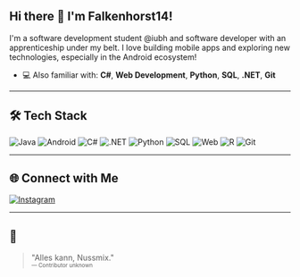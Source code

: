 ## Hi there 👋 I'm Falkenhorst14!


I'm a software development student @iubh and software developer with an apprenticeship under my belt. I love building mobile apps and exploring new technologies, especially in the Android ecosystem!

- 💻 Also familiar with: **C#**, **Web Development**, **Python**, **SQL**, **.NET**, **Git**

---

## 🛠️ Tech Stack

![Java](https://img.shields.io/badge/Java-ED8B00?style=for-the-badge&logo=java&logoColor=white)
![Android](https://img.shields.io/badge/Android-3DDC84?style=for-the-badge&logo=android&logoColor=white)
![C#](https://img.shields.io/badge/C%23-239120?style=for-the-badge&logo=c-sharp&logoColor=white)
![.NET](https://img.shields.io/badge/.NET-512BD4?style=for-the-badge&logo=dotnet&logoColor=white)
![Python](https://img.shields.io/badge/Python-3776AB?style=for-the-badge&logo=python&logoColor=white)
![SQL](https://img.shields.io/badge/SQL-4479A1?style=for-the-badge&logo=postgresql&logoColor=white)
![Web](https://img.shields.io/badge/Web%20Development-4285F4?style=for-the-badge&logo=html5&logoColor=white)
![R](https://img.shields.io/badge/R-276DC3?style=for-the-badge&logo=r&logoColor=white)
![Git](https://img.shields.io/badge/Git-F05032?style=for-the-badge&logo=git&logoColor=white)

<!--
---

## 📊 Most Used Languages

[![Top Langs](https://github-readme-stats.vercel.app/api/top-langs/?username=Falkenhorst14&layout=compact&theme=radical)](https://github.com/anuraghazra/github-readme-stats) -->

---

## 🌐 Connect with Me

[![Instagram](https://img.shields.io/badge/@lukasreipert-E4405F?style=for-the-badge&logo=instagram&logoColor=white)](https://www.instagram.com/lukasreipert/)

---

## 💬

> "Alles kann, Nussmix."  
> <sub><sup>— Contributor unknown</sup></sub>
